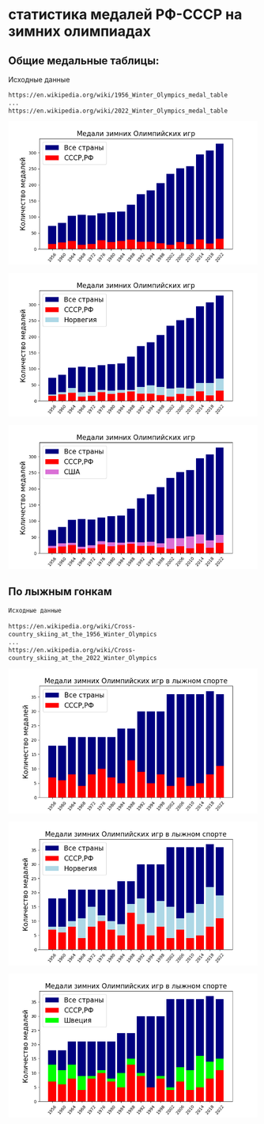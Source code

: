 # статистика медалей РФ-СССР на зимних олимпиадах

## Общие медальные таблицы:

Исходные данные    
    
    https://en.wikipedia.org/wiki/1956_Winter_Olympics_medal_table
    ...
    https://en.wikipedia.org/wiki/2022_Winter_Olympics_medal_table

![](all_medals_rf.png)

![](all_medals_rf_norway.png)

![](all_medals_rf_usa.png)


## По лыжным гонкам
    
    Исходные данные    
    
    https://en.wikipedia.org/wiki/Cross-country_skiing_at_the_1956_Winter_Olympics
    ...
    https://en.wikipedia.org/wiki/Cross-country_skiing_at_the_2022_Winter_Olympics

![](ski_medals_rf.png)

![](ski_medals_rf_norway.png)

![](ski_medals_rf_sweden.png)
